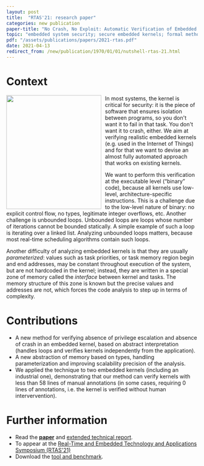 ```yaml
---
layout: post
title:  "RTAS'21: research paper"
categories: new publication
paper-title: "No Crash, No Exploit: Automatic Verification of Embedded Kernels"
topic: "embedded system security; secure embedded kernels; formal methods; abstract interpretation; absence of privilege escalation"
pdf: "/assets/publications/papers/2021-rtas.pdf"
date: 2021-04-13
redirect_from: /new/publication/1970/01/01/nutshell-rtas-21.html
---
```




# Context
<img src="/assets/publications/pictures/rtas21.png" width="250" height="300"
     style="float: left; margin-right: 10px;" />
In most systems, the kernel is critical for security: it is the piece of
software that ensures isolation between programs, so you don't want it to fail
in that task. You don't want it to crash, either. We aim at verifying realistic
embedded kernels (e.g. used in the Internet of Things) and for that we want to devise an almost
fully automated approach that works on existing kernels.

We want to perform this verification at the executable level (“binary” code),
because all kernels use low-level, architecture-specific instructions. This is a
challenge due to the low-level nature of binary: no explicit control flow, no
types, legitimate integer overflows, etc.  Another challenge is unbounded loops.
Unbounded loops are loops whose number of iterations cannot be bounded
statically. A simple example of such a loop is iterating over a linked list.
Analyzing unbounded loops matters, because most real-time scheduling algorithms
contain such loops.

Another difficulty of analyzing embedded kernels is that they are usually
*parameterized*: values such as task priorities, or task memory region begin and
end addresses, may be constant throughout execution of the system, but are not
hardcoded in the kernel; instead, they are written in a special zone of memory
called the *interface* between kernel and tasks. The memory structure of this
zone is known but the precise values and addresses are not, which forces the
code analysis to step up in terms of complexity.



# Contributions
- A new method for verifying absence of privilege escalation and absence
  of crash in an embedded kernel, based on abstract interpretation (handles
  loops and verifies kernels independently from the application).
- A new abstraction of memory based on types, handling parameterization and
  improving scalability precision of the analysis.
- We applied the technique to two embedded kernels (including an industrial
  one), demonstrating that our method can verify kernels with less than 58 lines
  of manual annotations (in some cases, requiring 0 lines of annotations, i.e.
  the kernel is verified without human intervervention).
  
# Further information
- Read the
  [**paper**](/assets/publications/papers/2021-rtas.pdf) and [extended technical report](/assets/publications/papers/2021-rtas-technical-report-analysis.pdf). 
- To appear at the [Real-Time and Embedded Technology and Applications Symposium
  (RTAS'21)](http://2021.rtas.org/)
- Download the [tool and benchmark](https://github.com/binsec/rtas2021_artifact).
